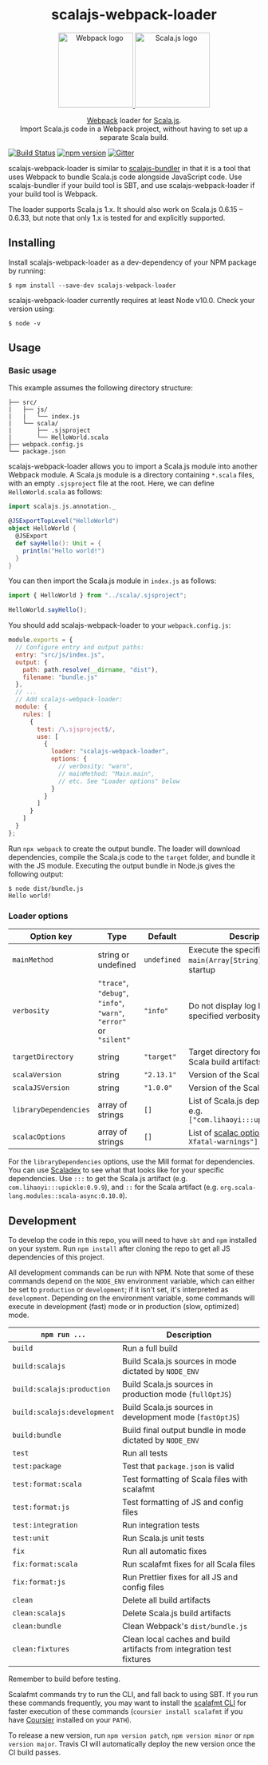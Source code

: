 <div align="center">

# scalajs-webpack-loader

<a href="https://github.com/webpack/webpack">
    <img alt="Webpack logo" src="https://cdn.rawgit.com/webpack/media/e7485eb2/logo/icon.svg" height="150"/>
</a>
<a href="https://github.com/scala-js/scala-js">
    <img alt="Scala.js logo" src="http://www.scala-js.org/assets/img/scala-js-logo.svg" height="150"/>
</a>

[Webpack](http://webpack.js.org/) loader for [Scala.js](https://www.scala-js.org/).  
Import Scala.js code in a Webpack project, without having to set up a separate Scala build.

</div>

[![Build Status](https://travis-ci.com/MaximeKjaer/scalajs-webpack-loader.svg?branch=master)](https://travis-ci.com/MaximeKjaer/scalajs-webpack-loader)
[![npm version](https://img.shields.io/npm/v/scalajs-webpack-loader)](https://www.npmjs.com/package/scalajs-webpack-loader)
[![Gitter](https://badges.gitter.im/scalajs-webpack-loader/community.svg)](https://gitter.im/scalajs-webpack-loader/community?utm_source=badge&utm_medium=badge&utm_campaign=pr-badge)

scalajs-webpack-loader is similar to [scalajs-bundler](https://github.com/scalacenter/scalajs-bundler) in that it is a tool that uses Webpack to bundle Scala.js code alongside JavaScript code. Use scalajs-bundler if your build tool is SBT, and use scalajs-webpack-loader if your build tool is Webpack.

The loader supports Scala.js 1.x. It should also work on Scala.js 0.6.15 – 0.6.33, but note that only 1.x is tested for and explicitly supported.

## Installing

Install scalajs-webpack-loader as a dev-dependency of your NPM package by running:

```console
$ npm install --save-dev scalajs-webpack-loader
```

scalajs-webpack-loader currently requires at least Node v10.0. Check your version using:

```console
$ node -v
```

## Usage

### Basic usage

This example assumes the following directory structure:

```
├── src/
|   ├── js/
|   |   └── index.js
|   └── scala/
|       ├── .sjsproject
|       └── HelloWorld.scala
├── webpack.config.js
└── package.json
```

scalajs-webpack-loader allows you to import a Scala.js module into another Webpack module. A Scala.js module is a directory containing `*.scala` files, with an empty `.sjsproject` file at the root. Here, we can define `HelloWorld.scala` as follows:

```scala
import scalajs.js.annotation._

@JSExportTopLevel("HelloWorld")
object HelloWorld {
  @JSExport
  def sayHello(): Unit = {
    println("Hello world!")
  }
}
```

You can then import the Scala.js module in `index.js` as follows:

```javascript
import { HelloWorld } from "../scala/.sjsproject";

HelloWorld.sayHello();
```

You should add scalajs-webpack-loader to your `webpack.config.js`:

```javascript
module.exports = {
  // Configure entry and output paths:
  entry: "src/js/index.js",
  output: {
    path: path.resolve(__dirname, "dist"),
    filename: "bundle.js"
  },
  // ...
  // Add scalajs-webpack-loader:
  module: {
    rules: [
      {
        test: /\.sjsproject$/,
        use: [
          {
            loader: "scalajs-webpack-loader",
            options: {
              // verbosity: "warn",
              // mainMethod: "Main.main",
              // etc. See "Loader options" below
            }
          }
        ]
      }
    ]
  }
};
```

Run `npx webpack` to create the output bundle. The loader will download dependencies, compile the Scala.js code to the `target` folder, and bundle it with the JS module. Executing the output bundle in Node.js gives the following output:

```console
$ node dist/bundle.js
Hello world!
```

### Loader options

| Option key            | Type                                                              | Default     | Description                                                           |
| --------------------- | ----------------------------------------------------------------- | ----------- | --------------------------------------------------------------------- |
| `mainMethod`          | string or undefined                                               | `undefined` | Execute the specified `main(Array[String])` method on startup         |
| `verbosity`           | `"trace"`, `"debug"`, `"info"`, `"warn"`, `"error"` or `"silent"` | `"info"`    | Do not display log levels below specified verbosity                   |
| `targetDirectory`     | string                                                            | `"target"`  | Target directory for intermediary Scala build artifacts               |
| `scalaVersion`        | string                                                            | `"2.13.1"`  | Version of the Scala compiler                                         |
| `scalaJSVersion`      | string                                                            | `"1.0.0"`   | Version of the Scala.js compiler                                      |
| `libraryDependencies` | array of strings                                                  | `[]`        | List of Scala.js dependencies, e.g. `["com.lihaoyi:::upickle:0.9.9"]` |
| `scalacOptions`       | array of strings                                                  | `[]`        | List of [scalac options][scalac-options], e.g. `["-Xfatal-warnings"]` |

[scalac-options]: https://docs.scala-lang.org/overviews/compiler-options/index.html

For the `libraryDependencies` options, use the Mill format for dependencies. You can use [Scaladex](https://index.scala-lang.org/) to see what that looks like for your specific dependencies. Use `:::` to get the Scala.js artifact (e.g. `com.lihaoyi:::upickle:0.9.9`), and `::` for the Scala artifact (e.g. `org.scala-lang.modules::scala-async:0.10.0`).

## Development

To develop the code in this repo, you will need to have `sbt` and `npm` installed on your system. Run `npm install` after cloning the repo to get all JS dependencies of this project.

All development commands can be run with NPM. Note that some of these commands depend on the `NODE_ENV` environment variable, which can either be set to `production` or `development`; if it isn't set, it's interpreted as `development`. Depending on the environment variable, some commands will execute in development (fast) mode or in production (slow, optimized) mode.

| `npm run ...`               | Description                                                           |
| --------------------------- | --------------------------------------------------------------------- |
| `build`                     | Run a full build                                                      |
| `build:scalajs`             | Build Scala.js sources in mode dictated by `NODE_ENV`                 |
| `build:scalajs:production`  | Build Scala.js sources in production mode (`fullOptJS`)               |
| `build:scalajs:development` | Build Scala.js sources in development mode (`fastOptJS`)              |
| `build:bundle`              | Build final output bundle in mode dictated by `NODE_ENV`              |
| `test`                      | Run all tests                                                         |
| `test:package`              | Test that `package.json` is valid                                     |
| `test:format:scala`         | Test formatting of Scala files with scalafmt                          |
| `test:format:js`            | Test formatting of JS and config files                                |
| `test:integration`          | Run integration tests                                                 |
| `test:unit`                 | Run Scala.js unit tests                                               |
| `fix`                       | Run all automatic fixes                                               |
| `fix:format:scala`          | Run scalafmt fixes for all Scala files                                |
| `fix:format:js`             | Run Prettier fixes for all JS and config files                        |
| `clean`                     | Delete all build artifacts                                            |
| `clean:scalajs`             | Delete Scala.js build artifacts                                       |
| `clean:bundle`              | Clean Webpack's `dist/bundle.js`                                      |
| `clean:fixtures`            | Clean local caches and build artifacts from integration test fixtures |

Remember to build before testing.

Scalafmt commands try to run the CLI, and fall back to using SBT. If you run these commands frequently, you may want to install the [scalafmt CLI](https://scalameta.org/scalafmt/docs/installation.html#cli) for faster execution of these commands (`coursier install scalafmt` if you have [Coursier](https://get-coursier.io/) installed on your `PATH`).

To release a new version, run `npm version patch`, `npm version minor` or `npm version major`. Travis CI will automatically deploy the new version once the CI build passes.
